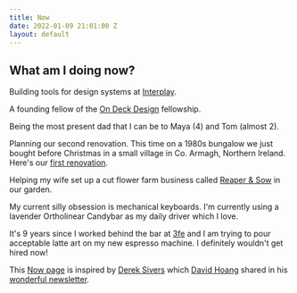 ```yaml
---
title: Now
date: 2022-01-09 21:01:00 Z
layout: default
---
```


## What am I doing now?

Building tools for design systems at [Interplay](http://interplayapp.com).

A founding fellow of the [On Deck Design](https://www.beondeck.com/design) fellowship.

Being the most present dad that I can be to Maya (4) and Tom (almost 2).

Planning our second renovation. This time on a 1980s bungalow we just bought before Christmas in a small village in Co. Armagh, Northern Ireland. Here's our [first renovation](https://www.instagram.com/guinearow/).

Helping my wife set up a cut flower farm business called [Reaper & Sow](https://www.instagram.com/reaperandsow/) in our garden.

My current silly obsession is mechanical keyboards. I'm currently using a lavender Ortholinear Candybar as my daily driver which I love.

It's 9 years since I worked behind the bar at [3fe](http://3fe.com) and I am trying to pour acceptable latte art on my new espresso machine. I definitely wouldn't get hired now! 

This [Now page](https://nownownow.com) is inspired by [Derek Sivers](https://sive.rs) which [David Hoang](http://davidhoang.com) shared in his [wonderful newsletter](https://davidhoang.substack.com).